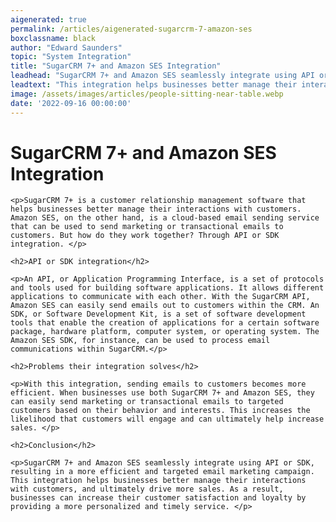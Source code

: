 ```yaml
---
aigenerated: true
permalink: /articles/aigenerated-sugarcrm-7-amazon-ses
boxclassname: black
author: "Edward Saunders"
topic: "System Integration"
title: "SugarCRM 7+ and Amazon SES Integration"
leadhead: "SugarCRM 7+ and Amazon SES seamlessly integrate using API or SDK, resulting in a more efficient and targeted email marketing campaign"
leadtext: "This integration helps businesses better manage their interactions with customers, and ultimately drive more sales. As a result, businesses can increase their customer satisfaction and loyalty by providing a more personalized and timely service."
image: /assets/images/articles/people-sitting-near-table.webp
date: '2022-09-16 00:00:00'
---
```

<div class="arttext">	<h1>SugarCRM 7+ and Amazon SES Integration</h1>

	<p>SugarCRM 7+ is a customer relationship management software that helps businesses better manage their interactions with customers. Amazon SES, on the other hand, is a cloud-based email sending service that can be used to send marketing or transactional emails to customers. But how do they work together? Through API or SDK integration. </p>

	<h2>API or SDK integration</h2>

	<p>An API, or Application Programming Interface, is a set of protocols and tools used for building software applications. It allows different applications to communicate with each other. With the SugarCRM API, Amazon SES can easily send emails out to customers within the CRM. An SDK, or Software Development Kit, is a set of software development tools that enable the creation of applications for a certain software package, hardware platform, computer system, or operating system. The Amazon SES SDK, for instance, can be used to process email communications within SugarCRM.</p>

	<h2>Problems their integration solves</h2>

	<p>With this integration, sending emails to customers becomes more efficient. When businesses use both SugarCRM 7+ and Amazon SES, they can easily send marketing or transactional emails to targeted customers based on their behavior and interests. This increases the likelihood that customers will engage and can ultimately help increase sales. </p>

	<h2>Conclusion</h2>

	<p>SugarCRM 7+ and Amazon SES seamlessly integrate using API or SDK, resulting in a more efficient and targeted email marketing campaign. This integration helps businesses better manage their interactions with customers, and ultimately drive more sales. As a result, businesses can increase their customer satisfaction and loyalty by providing a more personalized and timely service. </p>
</div>